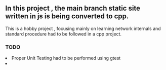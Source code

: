 <h2>
In this project , the main branch static site written in js is being converted to cpp.
</h2>
<p>
    This is a hobby project , focusing mainly on learning  network internals and standard procedure had to be followed in a cpp project.
</p>


<h3>TODO</h3>
<li>
    Proper Unit Testing had to be performed using gtest 
</li>
<li>

</li>